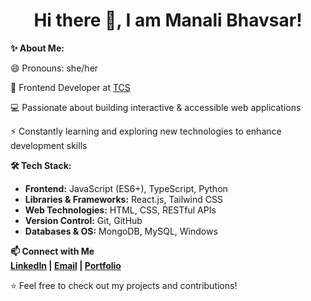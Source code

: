 <h1 align="center"> Hi there 👋, I am Manali Bhavsar! </h1>

**✨ About Me:**

😄 Pronouns: she/her 

🚀 Frontend Developer at [TCS](https://www.tcs.com/)

💻 Passionate about building interactive & accessible web applications 

⚡ Constantly learning and exploring new technologies to enhance development skills

**🛠️ Tech Stack:**
- **Frontend:** JavaScript (ES6+), TypeScript, Python  
- **Libraries & Frameworks:** React.js, Tailwind CSS
- **Web Technologies:** HTML, CSS, RESTful APIs 
- **Version Control:** Git, GitHub 
- **Databases & OS:** MongoDB, MySQL, Windows 

**📫 Connect with Me**  
**[LinkedIn](https://www.linkedin.com/in/manali-bhavsar/) | [Email](mailto:manalisbhavsar@gmail.com) | [Portfolio](#)**

⭐️ Feel free to check out my projects and contributions!
<!--
**ManaliSBhavsar/ManaliSBhavsar** is a ✨ _special_ ✨ repository because its `README.md` (this file) appears on your GitHub profile.

Here are some ideas to get you started:

- 🔭 I’m currently working on ...
- 🌱 I’m currently learning ...
- 👯 I’m looking to collaborate on ...
- 🤔 I’m looking for help with ...
- 💬 Ask me about ...
- 📫 How to reach me: ...
- 😄 Pronouns: ...
- ⚡ Fun fact: ...
-->
